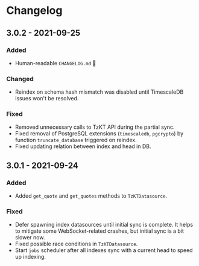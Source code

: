 # Changelog

## 3.0.2 - 2021-09-25

### Added

* Human-readable `CHANGELOG.md` 🕺

### Changed

* Reindex on schema hash mismatch was disabled until TimescaleDB issues won't be resolved.

### Fixed

* Removed unnecessary calls to TzKT API during the partial sync.
* Fixed removal of PostgreSQL extensions (`timescaledb`, `pgcrypto`) by function `truncate_database` triggered on reindex.
* Fixed updating relation between index and head in DB.

## 3.0.1 - 2021-09-24

### Added

* Added `get_quote` and `get_quotes` methods to `TzKTDatasource`.

### Fixed

* Defer spawning index datasources until initial sync is complete. It helps to mitigate some WebSocket-related crashes, but initial sync is a bit slower now.
* Fixed possible race conditions in `TzKTDatasource`.
* Start `jobs` scheduler after all indexes sync with a current head to speed up indexing.
